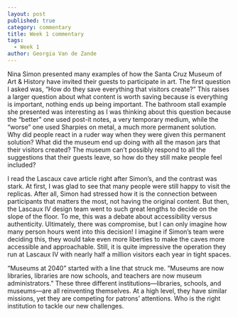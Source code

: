 ```yaml
---
layout: post
published: true
category: commentary
title: Week 1 commentary
tags:
  - Week 1
author: Georgia Van de Zande
---
```

Nina Simon presented many examples of how the Santa Cruz Museum of Art & History have invited their guests to participate in art. The first question I asked was, “How do they save everything that visitors create?” This raises a larger question about what content is worth saving because is everything is important, nothing ends up being important. The bathroom stall example she presented was interesting as I was thinking about this question because the “better” one used post-it notes, a very temporary medium, while the “worse” one used Sharpies on metal, a much more permanent solution. Why did people react in a ruder way when they were given this permanent solution? What did the museum end up doing with all the mason jars that their visitors created? The museum can’t possibly respond to all the suggestions that their guests leave, so how do they still make people feel included?

I read the Lascaux cave article right after Simon’s, and the contrast was stark. At first, I was glad to see that many people were still happy to visit the replicas. After all, Simon had stressed how it is the connection between participants that matters the most, not having the original content. But then, the Lascaux IV design team went to such great lengths to decide on the slope of the floor. To me, this was a debate about accessibility versus authenticity. Ultimately, there was compromise, but I can only imagine how many person hours went into this decision! I imagine if Simon’s team were deciding this, they would take even more liberties to make the caves more accessible and approachable. Still, it is quite impressive the operation they run at Lascaux IV with nearly half a million visitors each year in tight spaces. 

“Museums at 2040” started with a line that struck me. “Museums are now libraries, libraries are now schools, and teachers are now museum administrators.” These three different institutions—libraries, schools, and museums—are all reinventing themselves. At a high level, they have similar missions, yet they are competing for patrons’ attentions. Who is the right institution to tackle our new challenges.
